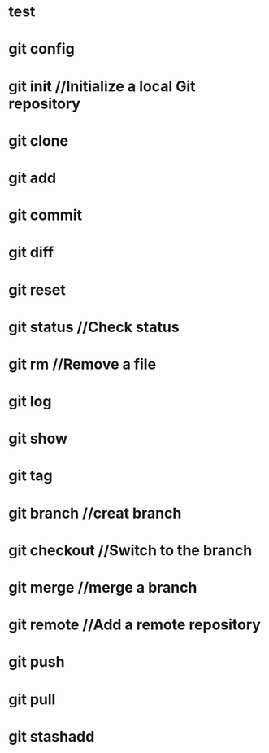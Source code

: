 # test
# git config
# git init        //Initialize a local Git repository
# git clone
# git add
# git commit
# git diff
# git reset
# git status      //Check status
# git rm          //Remove a file
# git log
# git show
# git tag
# git branch      //creat branch
# git checkout    //Switch to the branch
# git merge       //merge a branch
# git remote      //Add a remote repository
# git push
# git pull
# git stashadd